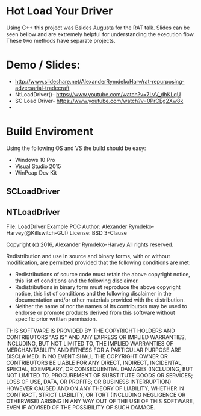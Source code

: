 # Hot Load Your Driver
Using C++ this project was Bsides Augusta for the RAT talk. Slides can be seen bellow and are extremely helpful for understanding the execution flow. These two methods have separate projects.

# Demo / Slides:
- http://www.slideshare.net/AlexanderRymdekoHarv/rat-repurposing-adversarial-tradecraft
- NtLoadDriver()- https://www.youtube.com/watch?v=7LvV_dhKLqU
- SC Load Driver- https://www.youtube.com/watch?v=0PrCEg2Xw8k
- 
# Build Enviroment
Using the following OS and VS the build should be easy:
* Windows 10 Pro
* Visual Studio 2015 
* WinPcap Dev Kit


## SCLoadDriver

## NTLoadDriver



File: LoadDriver Example POC
Author: Alexander Rymdeko-Harvey(@Killswitch-GUI)
License: BSD 3-Clause

Copyright (c) 2016, Alexander Rymdeko-Harvey 
All rights reserved. 

Redistribution and use in source and binary forms, with or without 
modification, are permitted provided that the following conditions are met: 

 * Redistributions of source code must retain the above copyright notice, 
   this list of conditions and the following disclaimer. 
 * Redistributions in binary form must reproduce the above copyright 
   notice, this list of conditions and the following disclaimer in the 
   documentation and/or other materials provided with the distribution. 
 * Neither the name of  nor the names of its contributors may be used to 
   endorse or promote products derived from this software without specific 
   prior written permission. 

THIS SOFTWARE IS PROVIDED BY THE COPYRIGHT HOLDERS AND CONTRIBUTORS "AS IS" 
AND ANY EXPRESS OR IMPLIED WARRANTIES, INCLUDING, BUT NOT LIMITED TO, THE 
IMPLIED WARRANTIES OF MERCHANTABILITY AND FITNESS FOR A PARTICULAR PURPOSE 
ARE DISCLAIMED. IN NO EVENT SHALL THE COPYRIGHT OWNER OR CONTRIBUTORS BE 
LIABLE FOR ANY DIRECT, INDIRECT, INCIDENTAL, SPECIAL, EXEMPLARY, OR 
CONSEQUENTIAL DAMAGES (INCLUDING, BUT NOT LIMITED TO, PROCUREMENT OF 
SUBSTITUTE GOODS OR SERVICES; LOSS OF USE, DATA, OR PROFITS; OR BUSINESS 
INTERRUPTION) HOWEVER CAUSED AND ON ANY THEORY OF LIABILITY, WHETHER IN 
CONTRACT, STRICT LIABILITY, OR TORT (INCLUDING NEGLIGENCE OR OTHERWISE) 
ARISING IN ANY WAY OUT OF THE USE OF THIS SOFTWARE, EVEN IF ADVISED OF THE 
POSSIBILITY OF SUCH DAMAGE.
